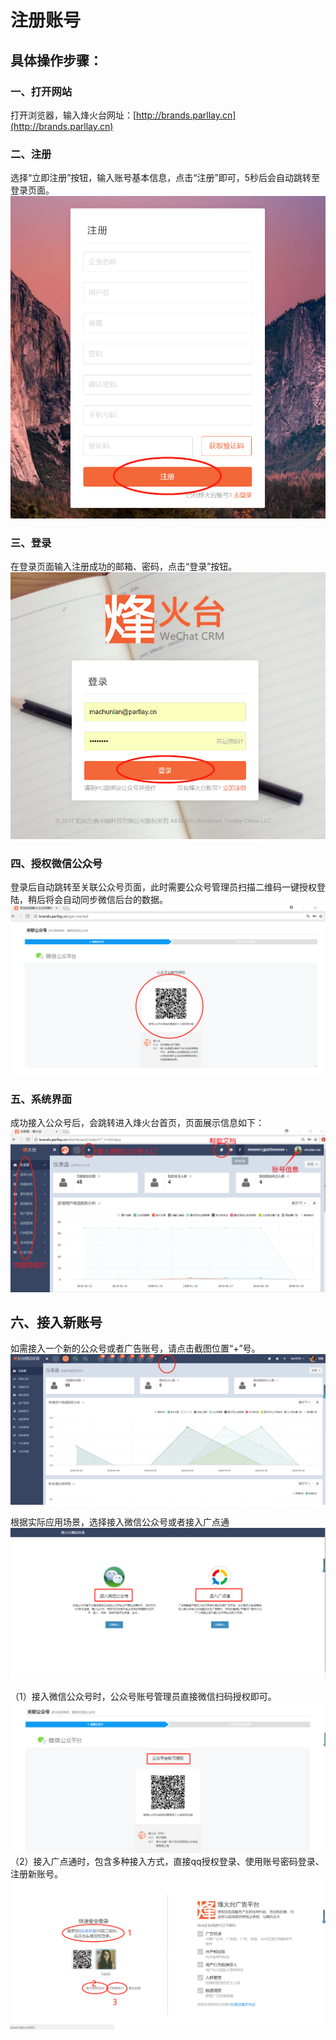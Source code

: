# 注册账号

## 具体操作步骤：

### 一、打开网站

打开浏览器，输入烽火台网址：[http://brands.parllay.cn](http://brands.parllay.cn)

### 二、注册

选择“立即注册”按钮，输入账号基本信息，点击“注册”即可，5秒后会自动跳转至登录页面。  
![](/assets/1516333690%281%29.jpg)

### 三、登录

在登录页面输入注册成功的邮箱、密码，点击“登录”按钮。  
![](/assets/1516334975%281%29.png)

### 四、授权微信公众号

登录后自动跳转至关联公众号页面，此时需要公众号管理员扫描二维码一键授权登陆，稍后将会自动同步微信后台的数据。  
![](/assets/1516335190%281%29.png)

### 五、系统界面

成功接入公众号后，会跳转进入烽火台首页，页面展示信息如下：  
![](/assets/1516335854%281%29.png)

## 六、接入新账号

如需接入一个新的公众号或者广告账号，请点击截图位置“+”号。![](/assets/1522290877%281%29.jpg)

根据实际应用场景，选择接入微信公众号或者接入广点通![](/assets/1522291641%281%29.jpg)

（1）接入微信公众号时，公众号账号管理员直接微信扫码授权即可。![](/assets/1522291538%281%29.jpg)（2）接入广点通时，包含多种接入方式，直接qq授权登录、使用账号密码登录、注册新账号。![](/assets/1522290329%281%29.jpg)

